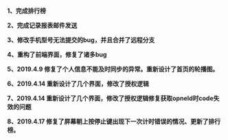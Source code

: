 **1、完成排行榜**

**2、完成记录报表邮件发送**

**3、修改手机型号无法提交的bug，并且合并了远程分支**

**4、重构了前端界面，修复了诸多bug**

**5、2019.4.9 修复了个人信息不能及时同步的异常。重新设计了首页的轮播图。**

**6、2019.4.14 重新设计了几个界面，修改了授权逻辑**

**7、2019.4.14 重新设计了几个界面，修改了授权逻辑修复获取opneId时code失效的问题**

**8、2019.4.17 修复了屏幕朝上按停止键出现下一次计时错误的情况、更新了排行榜。**

